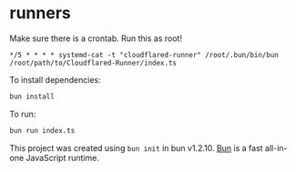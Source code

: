 # runners

Make sure there is a crontab. Run this as root!

```
*/5 * * * * systemd-cat -t "cloudflared-runner" /root/.bun/bin/bun /root/path/to/Cloudflared-Runner/index.ts
```

To install dependencies:

```bash
bun install
```

To run:

```bash
bun run index.ts
```

This project was created using `bun init` in bun v1.2.10. [Bun](https://bun.sh) is a fast all-in-one JavaScript runtime.
